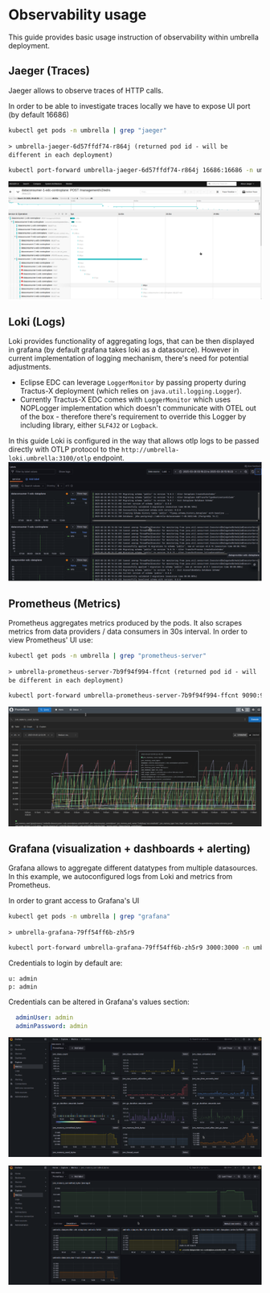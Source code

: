 # Observability usage
This guide provides basic usage instruction of observability within umbrella deployment.

## Jaeger (Traces)
Jaeger allows to observe traces of HTTP calls. 

In order to be able to investigate traces locally we have to expose UI port (by default 16686)

```bash
kubectl get pods -n umbrella | grep "jaeger"
```

`> umbrella-jaeger-6d57ffdf74-r864j (returned pod id - will be different in each deployment)`

```bash
kubectl port-forward umbrella-jaeger-6d57ffdf74-r864j 16686:16686 -n umbrella
```

![jaeger-example](./img/jaeger-example.png)


## Loki (Logs)

Loki provides functionality of aggregating logs, that can be then displayed in grafana (by default grafana takes loki as a datasource).
However in current implementation of logging mechanism, there's need for potential adjustments.

- Eclipse EDC can leverage `LoggerMonitor` by passing property during Tractus-X deployment (which relies on `java.util.logging.Logger`).
- Currently Tractus-X EDC comes with `LoggerMonitor` which uses NOPLogger implementation which doesn't communicate with OTEL out of the box - therefore there's requirement to override this Logger by including library, either `SLF4J2` or `Logback`.

In this guide Loki is configured in the way that allows otlp logs to be passed directly with OTLP protocol to the `http://umbrella-loki.umbrella:3100/otlp` endpoint.
![Loki-logs-in-grafana](./img/loki-example.png)

## Prometheus (Metrics)

Prometheus aggregates metrics produced by the pods. It also scrapes metrics from data providers / data consumers in 30s interval.
In order to view Prometheus' UI use:
```bash
kubectl get pods -n umbrella | grep "prometheus-server"
```

`> umbrella-prometheus-server-7b9f94f994-ffcnt (returned pod id - will be different in each deployment)`

```bash
kubectl port-forward umbrella-prometheus-server-7b9f94f994-ffcnt 9090:9090 -n umbrella
```

![prometheus-example](./img/prometheus-example.png)

 
## Grafana (visualization + dashboards + alerting)
Grafana allows to aggregate different datatypes from multiple datasources. In this example, we autoconfigured logs from Loki and metrics from Prometheus.

In order to grant access to Grafana's UI 

```bash
kubectl get pods -n umbrella | grep "grafana"
```

`> umbrella-grafana-79ff54ff6b-zh5r9`

```bash
kubectl port-forward umbrella-grafana-79ff54ff6b-zh5r9 3000:3000 -n umbrella
```

Credentials to login by default are:
```
u: admin
p: admin 
```

Credentials can be altered in Grafana's values section:
```yaml
  adminUser: admin
  adminPassword: admin
```

![grafana-metrics-view](./img/grafana-example.png)

![grafana-detailed-metrics](./img/grafana-example-1.png)